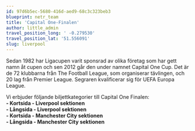 ```yaml
---
id: 97d6b5ec-5680-416d-aed9-68c3c323beb3
blueprint: netr_team
title: 'Capital One-Finalen'
author: little_admin
travel_position_long: ' -0.279530'
travel_position_lat: '51.556091'
slug: liverpool
---
```

<p>Sedan 1982 har Ligacupen varit sponsrad av olika företag som har gett namn åt cupen och sen 2012 går den under namnet Capital One Cup. Det är de 72 klubbarna från The Football League, som organiserar tävlingen, och 20 lag från Premier League. Segraren kvalificerar sig för UEFA Europa League.</p>
<p>Vi erbjuder följande biljettkategorier till Capital One Finalen:<br />
<strong>- Kortsida - Liverpool sektionen<br />
- Långsida - Liverpool sektionen<br />
</strong><strong>- Kortsida - Manchester City sektionen<br />
- Långsida - Manchester City sektionen </strong></p>
